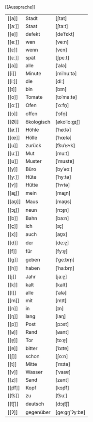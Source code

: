 [[Aussprache]]

|              |            |                |
| ------------ | ---------- | -------------- |
| [[a]]        | Stadt      | [ʃtat]         |
| [[aː]]       | Staat      | [ʃtaːt]        |
| [[e]] | defekt     | [deˈfɛkt]      |
| [[eː]]       | wen        | [veːn]         |
| [[ɛ]]        | wenn       | [vɛn]          |
| [[ɛː]]       | spät       | [ʃpɛːt]        |
| [[ə]]        | alle       | [ˈalə]         |
| [[i]]        | Minute     | [miˈnuːtə]     |
| [[iː]]       | die        | [diː]          |
| [[ɪ]]        | bin        | [bɪn]          |
| [[o]]        | Tomate     | [toˈmaːtə]     |
| [[oː]]       | Ofen       | [ˈoːfn̩]       |
| [[ɔ]]        | offen      | [ˈɔfn̩]        |
| [[Ø]]        | ökologisch | [økoˈloːɡɪʃ]   |
| [[øː]]       | Höhle      | [ˈhøːlə]       |
| [[œ]]        | Hölle      | [ˈhœlə]        |
| [[u]]        | zurück     | [t͡suˈʁʏk]     |
| [[uː]]       | Mut        | [muːt]         |
| [[ʊ]]        | Muster     | [ˈmʊstɐ]       |
| [[y]]        | Büro       | [byˈʁoː]       |
| [[yː]]       | Hüte       | [ˈhyːtə]       |
| [[ʏ]]        | Hütte      | [ˈhʏtə]        |
| [[aɪ̯]]      | mein       | [maɪ̯n]        |
| [[aʊ̯]]      | Maus       | [maʊ̯s]        |
| [[ɔɪ̯]]      | neun       | [nɔɪ̯n]        |
| [[b]]        | Bahn       | [baːn]         |
| [[ç]]        | ich        | [ɪç]           |
| [[x]]        | auch       | [aʊ̯x]         |
| [[d]]        | der        | [deːɐ̯]        |
| [[f]]        | für        | [fyːɐ̯]        |
| [[ɡ]]        | geben      | [ˈɡeːbm̩]      |
| [[h]]        | haben      | [ˈhaːbm̩]      |
| [[j]]        | Jahr       | [jaːɐ̯]        |
| [[k]]        | kalt       | [kalt]         |
| [[l]]        | alle       | [ˈalə]         |
| [[m]]        | mit        | [mɪt]          |
| [[n]] | in         | [ɪn]           |
| [[ŋ]]        | lang       | [laŋ]          |
| [[p]]        | Post       | [pɔst]         |
| [[ʁ]]        | Rand       | [ʁant]         |
| [[ɐ̯]]       | Tor        | [toːɐ̯]        |
| [[ɐ]]        | bitter     | [ˈbɪtɐ]        |
| [[ʃ]]        | schon      | [ʃoːn]         |
| [[t]]        | Mitte      | [ˈmɪtə]        |
| [[v]]        | Wasser     | [ˈvasɐ]        |
| [[z]]        | Sand       | [zant]         |
| [[p͡f]]      | Kopf       | [kɔp͡f]        |
| [[t͡s]]      | zu         | [t͡suː]        |
| [[t͡ʃ]]      | deutsch    | [dɔɪ̯t͡ʃ]      |
| [[ʔ]]        | gegenüber  | [ɡeːɡŋ̩ˈʔyːbɐ] |
